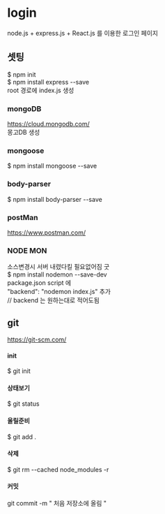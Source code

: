 # login 
node.js + express.js + React.js 를 이용한
로그인 페이지

## 셋팅
$ npm init <br>
$ npm install express --save<br>
root 경로에 index.js 생성<br>

### mongoDB
https://cloud.mongodb.com/ <br>
몽고DB 생성 <br>

### mongoose 
$ npm install mongoose --save<br>

### body-parser
$ npm install body-parser --save

### postMan
https://www.postman.com/

### NODE MON
소스변경시 서버 내렸다킬 필요없어짐 굿<br>
$ npm install nodemon --save-dev <br>
package.json script 에 <br>
"backend": "nodemon index.js" 추가 <br>
// backend 는 원하는대로 적어도됨


## git
https://git-scm.com/ <br>

#### init<br>
$ git init<br>

#### 상태보기<br>
$ git status<br>

#### 올릴준비
$ git add .

#### 삭제
$ git rm --cached node_modules -r

#### 커밋
git commit -m " 처음 저장소에 올림 "